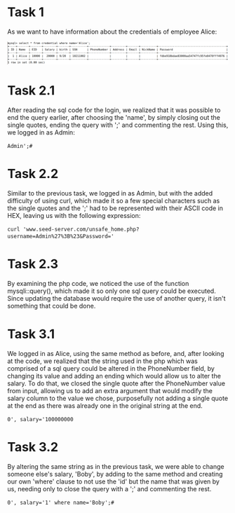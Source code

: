 # Task 1

As we want to have information about the credentials of employee Alice:

![](task1.png)

# Task 2.1

After reading the sql code for the login, we realized that it was possible to end the query earlier, after choosing the 'name', by simply closing out the single quotes, ending the query with ';' and commenting the rest.
Using this, we logged in as Admin:
```
Admin';#
```

# Task 2.2

Similar to the previous task, we logged in as Admin, but with the added difficulty of using curl, which made it so a few special characters such as the single quotes and the ';' had to be represented with their ASCII code in HEX, leaving us with the following expression:
```
curl 'www.seed-server.com/unsafe_home.php?username=Admin%27%3B%23&Password='
```

# Task 2.3

By examining the php code, we noticed the use of the function mysqli::query(), which made it so only one sql query could be executed.
Since updating the database would require the use of another query, it isn't something that could be done.

# Task 3.1

We logged in as Alice, using the same method as before, and, after looking at the code, we realized that the string used in the php which was comprised of a sql query could be altered in the PhoneNumber field, by changing its value and adding an ending which would allow us to alter the salary.
To do that, we closed the single quote after the PhoneNumber value from input, allowing us to add an extra argument that would modify the salary column to the value we chose, purposefully not adding a single quote at the end as there was already one in the original string at the end.
```
0', salary='100000000
```

# Task 3.2

By altering the same string as in the previous task, we were able to change someone else's salary, 'Boby', by adding to the same method and creating our own 'where' clause to not use the 'id' but the name that was given by us, needing only to close the query with a ';' and commenting the rest.

```
0', salary='1' where name='Boby';#
```
